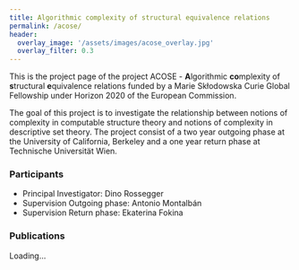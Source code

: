 ```yaml
---
title: Algorithmic complexity of structural equivalence relations
permalink: /acose/
header:
  overlay_image: '/assets/images/acose_overlay.jpg'
  overlay_filter: 0.3
--- 
```

This is the project page of the project ACOSE - <b>A</b>lgorithmic <b>co</b>mplexity of <b>s</b>tructural <b>e</b>quivalence relations funded by a Marie Skłodowska Curie Global Fellowship under Horizon 2020 of the European Commission.

The goal of this project is to investigate the relationship between notions of complexity in computable structure theory and notions of complexity in descriptive set theory. The project consist of a two year outgoing phase at the University of California, Berkeley and a one year return phase at Technische Universität Wien. 

### Participants
* Principal Investigator: Dino Rossegger
* Supervision Outgoing phase: Antonio Montalbán
* Supervision Return phase: Ekaterina Fokina

### Publications
<div id="pubs">Loading... </div>

<script>
var xmlhttp = new XMLHttpRequest();
xmlhttp.onreadystatechange = function() {
if (this.readyState == 4 && this.status == 200) {
  var myObj = JSON.parse(this.responseText);
  var biblio=document.getElementById('pubs');
  while (biblio.firstChild) biblio.removeChild(biblio.firstChild);
  biblio.appendChild(createbib(myObj,false));
}
};
xmlhttp.open("GET", "https://api.zotero.org/groups/1553639/collections/3T8QH7NR/items?format=json&sort=date", true);
xmlhttp.send();

</script>

